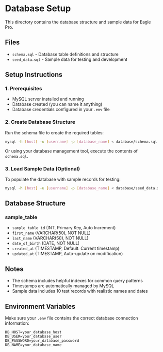 # Database Setup

This directory contains the database structure and sample data for Eagle Pro.

## Files

- `schema.sql` - Database table definitions and structure
- `seed_data.sql` - Sample data for testing and development

## Setup Instructions

### 1. Prerequisites
- MySQL server installed and running
- Database created (you can name it anything)
- Database credentials configured in your `.env` file

### 2. Create Database Structure
Run the schema file to create the required tables:

```bash
mysql -h [host] -u [username] -p [database_name] < database/schema.sql
```

Or using your database management tool, execute the contents of `schema.sql`.

### 3. Load Sample Data (Optional)
To populate the database with sample records for testing:

```bash
mysql -h [host] -u [username] -p [database_name] < database/seed_data.sql
```

## Database Structure

### sample_table
- `sample_table_id` (INT, Primary Key, Auto Increment)
- `first_name` (VARCHAR(50), NOT NULL)
- `last_name` (VARCHAR(50), NOT NULL) 
- `date_of_birth` (DATE, NOT NULL)
- `created_at` (TIMESTAMP, Default: Current timestamp)
- `updated_at` (TIMESTAMP, Auto-update on modification)

## Notes

- The schema includes helpful indexes for common query patterns
- Timestamps are automatically managed by MySQL
- Sample data includes 10 test records with realistic names and dates

## Environment Variables

Make sure your `.env` file contains the correct database connection information:

```
DB_HOST=your_database_host
DB_USER=your_database_user
DB_PASSWORD=your_database_password
DB_NAME=your_database_name
```
